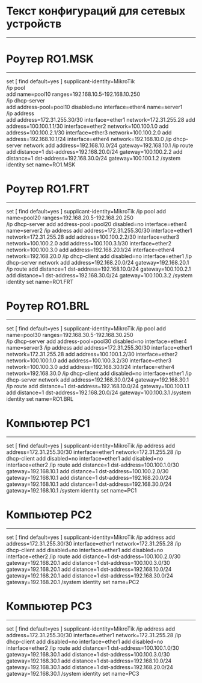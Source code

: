 # Текст конфигураций для сетевых устройств
---
# Роутер RO1.MSK
---
set [ find default=yes ] supplicant-identity=MikroTik  
/ip pool  
add name=pool10 ranges=192.168.10.5-192.168.10.250  
/ip dhcp-server  
add address-pool=pool10 disabled=no interface=ether4 name=server1  
/ip address  
add address=172.31.255.30/30 interface=ether1 network=172.31.255.28 
add address=100.100.1.1/30 interface=ether2 network=100.100.1.0
add address=100.100.2.1/30 interface=ether3 network=100.100.2.0
add address=192.168.10.1/24 interface=ether4 network=192.168.10.0
/ip dhcp-server network 
add address=192.168.10.0/24 gateway=192.168.10.1 
/ip route
add distance=1 dst-address=192.168.20.0/24 gateway=100.100.2.2
add distance=1 dst-address=192.168.30.0/24 gateway=100.100.1.2
/system identity 
set name=RO1.MSK
# Роутер RO1.FRT
---
set [ find default=yes ] supplicant-identity=MikroTik
/ip pool 
add name=pool20 ranges=192.168.20.5-192.168.20.250  
/ip dhcp-server 
add address-pool=pool20 disabled=no interface=ether4 name=server2
/ip address 
add address=172.31.255.30/30 interface=ether1 network=172.31.255.28 
add address=100.100.2.2/30 interface=ether3 network=100.100.2.0
add address=100.100.3.1/30 interface=ether2 network=100.100.3.0
add address=192.168.20.1/24 interface=ether4 network=192.168.20.0
/ip dhcp-client
add disabled=no interface=ether1
/ip dhcp-server network 
add address=192.168.20.0/24 gateway=192.168.20.1 
/ip route
add distance=1 dst-address=192.168.10.0/24 gateway=100.100.2.1
add distance=1 dst-address=192.168.30.0/24 gateway=100.100.3.2
/system identity 
set name=RO1.FRT
# Роутер RO1.BRL
---
set [ find default=yes ] supplicant-identity=MikroTik
/ip pool 
add name=pool30 ranges=192.168.30.5-192.168.30.250  
/ip dhcp-server 
add address-pool=pool30 disabled=no interface=ether4 name=server3
/ip address 
add address=172.31.255.30/30 interface=ether1 network=172.31.255.28 
add address=100.100.1.2/30 interface=ether2 network=100.100.1.0
add address=100.100.3.2/30 interface=ether3 network=100.100.3.0
add address=192.168.30.1/24 interface=ether4 network=192.168.30.0
/ip dhcp-client
add disabled=no interface=ether1
/ip dhcp-server network 
add address=192.168.30.0/24 gateway=192.168.30.1 
/ip route
add distance=1 dst-address=192.168.10.0/24 gateway=100.100.1.1
add distance=1 dst-address=192.168.20.0/24 gateway=100.100.3.1
/system identity 
set name=RO1.BRL
# Компьютер PC1
---
set [ find default=yes ] supplicant-identity=MikroTik
/ip address 
add address=172.31.255.30/30 interface=ether1 network=172.31.255.28 
/ip dhcp-client
add disabled=no interface=ether1
add disabled=no interface=ether2
/ip route
add distance=1 dst-address=100.100.1.0/30 gateway=192.168.10.1
add distance=1 dst-address=100.100.2.0/30 gateway=192.168.10.1
add distance=1 dst-address=192.168.20.0/24 gateway=192.168.10.1
add distance=1 dst-address=192.168.30.0/24 gateway=192.168.10.1
/system identity 
set name=PC1
# Компьютер PC2
---
set [ find default=yes ] supplicant-identity=MikroTik
/ip address 
add address=172.31.255.30/30 interface=ether1 network=172.31.255.28 
/ip dhcp-client
add disabled=no interface=ether1
add disabled=no interface=ether2
/ip route
add distance=1 dst-address=100.100.2.0/30 gateway=192.168.20.1
add distance=1 dst-address=100.100.3.0/30 gateway=192.168.20.1
add distance=1 dst-address=192.168.10.0/24 gateway=192.168.20.1
add distance=1 dst-address=192.168.30.0/24 gateway=192.168.20.1
/system identity 
set name=PC2
# Компьютер PC3
---
set [ find default=yes ] supplicant-identity=MikroTik
/ip address 
add address=172.31.255.30/30 interface=ether1 network=172.31.255.28 
/ip dhcp-client
add disabled=no interface=ether1
add disabled=no interface=ether2
/ip route
add distance=1 dst-address=100.100.1.0/30 gateway=192.168.30.1
add distance=1 dst-address=100.100.3.0/30 gateway=192.168.30.1
add distance=1 dst-address=192.168.10.0/24 gateway=192.168.30.1
add distance=1 dst-address=192.168.20.0/24 gateway=192.168.30.1
/system identity 
set name=PC3